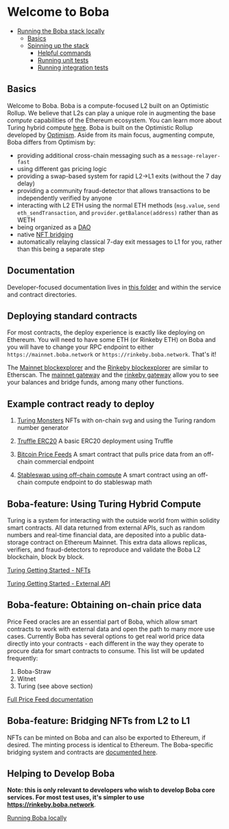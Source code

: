 # Welcome to Boba

- [Running the Boba stack locally](#running-the-boba-stack-locally)
  * [Basics](#basics)
  * [Spinning up the stack](#spinning-up-the-stack)
    + [Helpful commands](#helpful-commands)
    + [Running unit tests](#running-unit-tests)
    + [Running integration tests](#running-integration-tests)
    
## Basics

Welcome to Boba. Boba is a compute-focused L2 built on an Optimistic Rollup. We believe that L2s can play a unique role in augmenting the base _compute_ capabilities of the Ethereum ecosystem. You can learn more about Turing hybrid compute [here](./packages/boba/turing/README.md). Boba is built on the Optimistic Rollup developed by [Optimism](https://optimism.io). Aside from its main focus, augmenting compute, Boba differs from Optimism by:

  * providing additional cross-chain messaging such as a `message-relayer-fast`
  * using different gas pricing logic
  * providing a swap-based system for rapid L2->L1 exits (without the 7 day delay)
  * providing a community fraud-detector that allows transactions to be independently verified by anyone
  * interacting with L2 ETH using the normal ETH methods (`msg.value`, `send eth_sendTransaction`, and `provider.getBalance(address)` rather than as WETH
  * being organized as a [DAO](./packages/boba/contracts/contracts/DAO)
  * native [NFT bridging](./packages/boba/contracts/contracts/bridges)
  * automatically relaying classical 7-day exit messages to L1 for you, rather than this being a separate step

## Documentation

Developer-focused documentation lives in [this folder](https://github.com/omgnetwork/optimism-v2/blob/develop/boba_documentation) and within the service and contract directories.

## Deploying standard contracts

For most contracts, the deploy experience is exactly like deploying on Ethereum. You will need to have some ETH (or Rinkeby ETH) on Boba and you will have to change your RPC endpoint to either `https://mainnet.boba.network` or `https://rinkeby.boba.network`. That's it!

The [Mainnet blockexplorer](https://blockexplorer.boba.network) and the [Rinkeby blockexplorer](https://blockexplorer.rinkeby.boba.network) are similar to Etherscan. The [mainnet gateway](https://gateway.boba.network) and the [rinkeby gateway](https://gateway.rinkeby.boba.network) allow you to see your balances and bridge funds, among many other functions. 

## Example contract ready to deploy

1. [Turing Monsters](https://github.com/omgnetwork/optimism-v2/blob/develop/boba_community/turing-monsters/README.md) NFTs with on-chain svg and using the Turing random number generator

2. [Truffle ERC20](https://github.com/omgnetwork/optimism-v2/blob/develop/boba_examples/truffle-erc20/README.md) A basic ERC20 deployment using Truffle

3. [Bitcoin Price Feeds](https://github.com/omgnetwork/optimism-v2/blob/develop/packages/boba/turing/test/005_lending.ts) A smart contract that pulls price data from an off-chain commercial endpoint

4. [Stableswap using off-chain compute](https://github.com/omgnetwork/optimism-v2/blob/develop/packages/boba/turing/test/003_stable_swap.ts) A smart contract using an off-chain compute endpoint to do stableswap math

## Boba-feature: Using Turing Hybrid Compute

Turing is a system for interacting with the outside world from within solidity smart contracts. All data returned from external APIs, such as random numbers and real-time financial data, are deposited into a public data-storage contract on Ethereum Mainnet. This extra data allows replicas, verifiers, and fraud-detectors to reproduce and validate the Boba L2 blockchain, block by block. 

[Turing Getting Started - NFTs](https://github.com/omgnetwork/optimism-v2/blob/develop/packages/boba/turing/README.md#feature-highlight-1-using-turing-to-mint-an-nft-with-256-random-attributes-in-a-single-transaction)

[Turing Getting Started - External API](https://github.com/omgnetwork/optimism-v2/blob/develop/packages/boba/turing/README.md#feature-highlight-2-using-turing-to-access-real-time-trading-data-from-within-your-solidity-smart-contract)

## Boba-feature: Obtaining on-chain price data

Price Feed oracles are an essential part of Boba, which allow smart contracts to work with external data and open the path to many more use cases. Currently Boba has several options to get real world price data directly into your contracts - each different in the way they operate to procure data for smart contracts to consume. This list will be updated frequently:

1. Boba-Straw 
2. Witnet
3. Turing (see above section)

[Full Price Feed documentation](https://github.com/omgnetwork/optimism-v2/blob/develop/boba_documentation/Price_Data_Feeds_Overview.md)

## Boba-feature: Bridging NFTs from L2 to L1

NFTs can be minted on Boba and can also be exported to Ethereum, if desired. The minting process is identical to Ethereum. The Boba-specific bridging system and contracts are [documented here](https://github.com/omgnetwork/optimism-v2/blob/develop/packages/boba/contracts/contracts/bridges/README.md).

## Helping to Develop Boba

**Note: this is only relevant to developers who wish to develop Boba core services. For most test uses, it's simpler to use https://rinkeby.boba.network**. 

[Running Boba locally](https://github.com/omgnetwork/optimism-v2/blob/develop/boba_documentation/Quickstart_Local_Boba.md)
